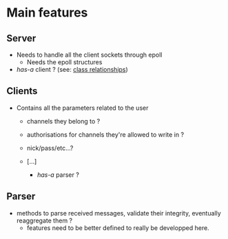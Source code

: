 # Main features
## Server
- Needs to handle all the client sockets through epoll
  - Needs the epoll structures
- _has-a_ client ? (see: [class relationships](https://www.bestprog.net/en/2020/03/06/c-types-of-relations-between-classes-is-a-has-a-uses-examples-inheritance-basic-concepts/))

## Clients
- Contains all the parameters related to the user 
  - channels they belong to ? 
  - authorisations for channels they're allowed to write in ?
  - nick/pass/etc...?
  - [...]

	- _has-a_ parser ? 
## Parser
- methods to parse received messages, validate their integrity, eventually reaggregate them ?
  - features need to be better defined to really be developped here.